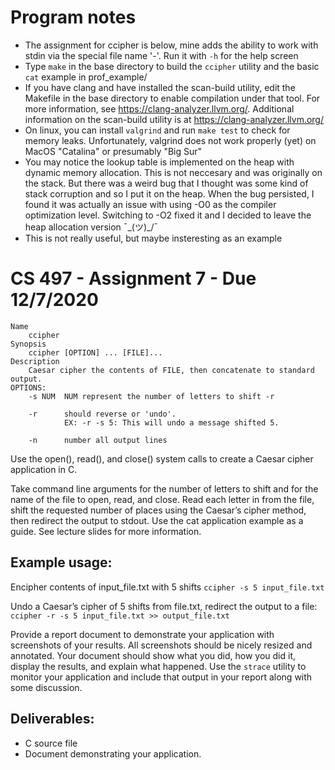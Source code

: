 # Program notes
- The assignment for ccipher is below, mine adds the ability to work with stdin via the special file name '-'. Run it with `-h` for the help screen
- Type `make` in the base directory to build the `ccipher` utility and the basic `cat` example in prof_example/
- If you have clang and have installed the scan-build utility, edit the Makefile in the base directory to enable compilation under that tool. For more information, see https://clang-analyzer.llvm.org/. Additional information on the scan-build utility is at https://clang-analyzer.llvm.org/
- On linux, you can install `valgrind` and run `make test` to check for memory leaks. Unfortunately, valgrind does not work properly (yet) on MacOS "Catalina" or presumably "Big Sur"
- You may notice the lookup table is implemented on the heap with dynamic memory allocation. This is not neccesary and was originally on the stack. But there was a weird bug that I thought was some kind of stack corruption and so I put it on the heap. When the bug persisted, I found it was actually an issue with using -O0 as the compiler optimization level. Switching to -O2 fixed it and I decided to leave the heap allocation version ¯\_(ツ)_/¯
- This is not really useful, but maybe insteresting as an example


# CS 497 - Assignment 7 - Due 12/7/2020
```
Name
    ccipher
Synopsis
    ccipher [OPTION] ... [FILE]...
Description
    Caesar cipher the contents of FILE, then concatenate to standard output.
OPTIONS:
    -s NUM  NUM represent the number of letters to shift -r

    -r      should reverse or 'undo'.
            EX: -r -s 5: This will undo a message shifted 5.

    -n      number all output lines
```

Use the open(), read(), and close() system calls to create a Caesar cipher application in C.

Take command line arguments for the number of letters to shift and for the name of the file to open, read, and close.
Read each letter in from the file, shift the requested number of places using the Caesar’s cipher method, then redirect the output to stdout.
Use the cat application example as a guide. See lecture slides for more information.

## Example usage:
Encipher contents of input_file.txt with 5 shifts
`ccipher -s 5 input_file.txt`

Undo a Caesar’s cipher of 5 shifts from file.txt, redirect the output to a file:
`ccipher -r -s 5 input_file.txt >> output_file.txt`

Provide a report document to demonstrate your application with screenshots of your results. All screenshots should be nicely resized and annotated. Your document should show what you did, how you did it, display the results, and explain what happened. Use the `strace` utility to monitor your application and include that output in your report along with some discussion.

## Deliverables:
- C source file
- Document demonstrating your application.
